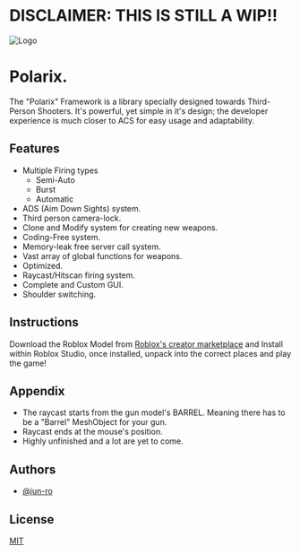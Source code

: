 # DISCLAIMER: THIS IS STILL A WIP!!


![Logo](https://cdn.discordapp.com/attachments/1084279612831440978/1139731794028146738/Polarix_Framework_Title.png)


# Polarix.

The "Polarix" Framework is a library specially designed towards Third-Person Shooters.
It's powerful, yet simple in it's design; the developer experience is much closer to ACS for easy usage and adaptability.



## Features

- Multiple Firing types
    - Semi-Auto
    - Burst
    - Automatic
- ADS (Aim Down Sights) system.
- Third person camera-lock.
- Clone and Modify system for creating new weapons.
- Coding-Free system.
- Memory-leak free server call system.
- Vast array of global functions for weapons.
- Optimized.
- Raycast/Hitscan firing system.
- Complete and Custom GUI.
- Shoulder switching.

## Instructions

Download the Roblox Model from [Roblox's creator marketplace]() and Install within Roblox Studio, 
once installed, unpack into the correct places and play the game!


## Appendix

- The raycast starts from the gun model's BARREL. Meaning there has to be a "Barrel" MeshObject for your gun.
- Raycast ends at the mouse's position.
- Highly unfinished and a lot are yet to come.

## Authors

- [@jun-ro](https://www.github.com/jun-ro)


## License

[MIT](https://choosealicense.com/licenses/mit/)

